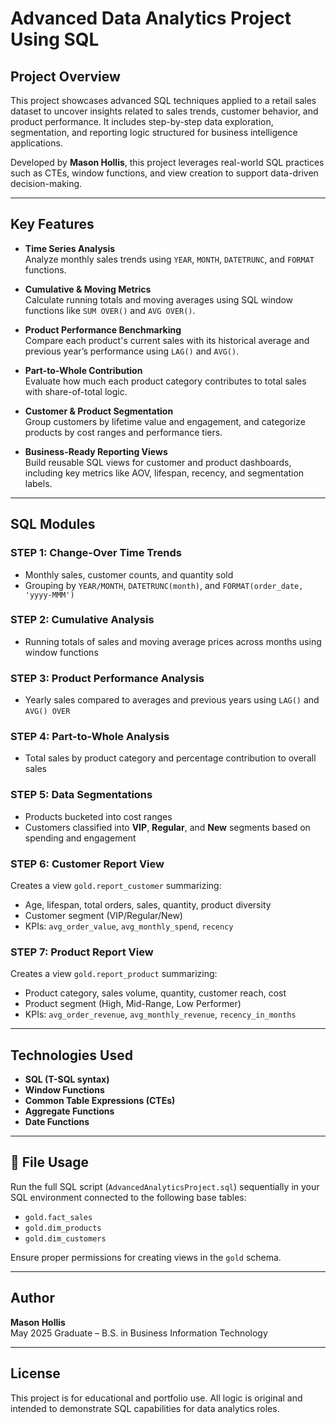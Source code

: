 # Advanced Data Analytics Project Using SQL

## Project Overview
This project showcases advanced SQL techniques applied to a retail sales dataset to uncover insights related to sales trends, customer behavior, and product performance. It includes step-by-step data exploration, segmentation, and reporting logic structured for business intelligence applications.

Developed by **Mason Hollis**, this project leverages real-world SQL practices such as CTEs, window functions, and view creation to support data-driven decision-making.

---

## Key Features

- **Time Series Analysis**  
  Analyze monthly sales trends using `YEAR`, `MONTH`, `DATETRUNC`, and `FORMAT` functions.

- **Cumulative & Moving Metrics**  
  Calculate running totals and moving averages using SQL window functions like `SUM OVER()` and `AVG OVER()`.

- **Product Performance Benchmarking**  
  Compare each product's current sales with its historical average and previous year’s performance using `LAG()` and `AVG()`.

- **Part-to-Whole Contribution**  
  Evaluate how much each product category contributes to total sales with share-of-total logic.

- **Customer & Product Segmentation**  
  Group customers by lifetime value and engagement, and categorize products by cost ranges and performance tiers.

- **Business-Ready Reporting Views**  
  Build reusable SQL views for customer and product dashboards, including key metrics like AOV, lifespan, recency, and segmentation labels.

---

## SQL Modules

### STEP 1: Change-Over Time Trends
- Monthly sales, customer counts, and quantity sold
- Grouping by `YEAR/MONTH`, `DATETRUNC(month)`, and `FORMAT(order_date, 'yyyy-MMM')`

### STEP 2: Cumulative Analysis
- Running totals of sales and moving average prices across months using window functions

### STEP 3: Product Performance Analysis
- Yearly sales compared to averages and previous years using `LAG()` and `AVG() OVER`

### STEP 4: Part-to-Whole Analysis
- Total sales by product category and percentage contribution to overall sales

### STEP 5: Data Segmentations
- Products bucketed into cost ranges
- Customers classified into **VIP**, **Regular**, and **New** segments based on spending and engagement

### STEP 6: Customer Report View
Creates a view `gold.report_customer` summarizing:
- Age, lifespan, total orders, sales, quantity, product diversity
- Customer segment (VIP/Regular/New)
- KPIs: `avg_order_value`, `avg_monthly_spend`, `recency`

### STEP 7: Product Report View
Creates a view `gold.report_product` summarizing:
- Product category, sales volume, quantity, customer reach, cost
- Product segment (High, Mid-Range, Low Performer)
- KPIs: `avg_order_revenue`, `avg_monthly_revenue`, `recency_in_months`

---

## Technologies Used

- **SQL (T-SQL syntax)**
- **Window Functions**
- **Common Table Expressions (CTEs)**
- **Aggregate Functions**
- **Date Functions**

---

## 📂 File Usage

Run the full SQL script (`AdvancedAnalyticsProject.sql`) sequentially in your SQL environment connected to the following base tables:

- `gold.fact_sales`
- `gold.dim_products`
- `gold.dim_customers`

Ensure proper permissions for creating views in the `gold` schema.

---

## Author

**Mason Hollis**   
May 2025 Graduate – B.S. in Business Information Technology  

---

##  License

This project is for educational and portfolio use. All logic is original and intended to demonstrate SQL capabilities for data analytics roles.
